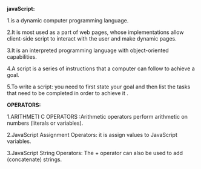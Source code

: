 **javaScript:**

1.is a dynamic computer programming language.

2.It is most  used as a part of web pages, whose implementations allow client-side script to interact with the user and make dynamic pages.

3.It is an interpreted programming language with object-oriented capabilities.

4.A script is a series of instructions that a computer can follow to achieve a goal.

5.To write a script: you need to first state your goal and then list the tasks that need to be completed in order to achieve it .

**OPERATORS:**

1.ARITHMETI C OPERATORS :Arithmetic operators perform arithmetic on numbers (literals or variables).

2.JavaScript Assignment Operators:  it is assign values to JavaScript variables.

3.JavaScript String Operators: The + operator can also be used to add (concatenate) strings.
